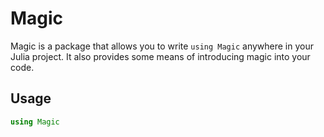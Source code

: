 # Magic

Magic is a package that allows you to write `using Magic` anywhere in your Julia project.  It also provides some means of introducing magic into your code.

## Usage

```julia
using Magic
```
